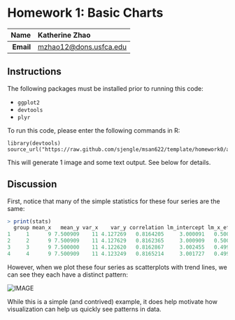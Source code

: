 Homework 1: Basic Charts
==============================

| **Name**  | Katherine Zhao |
|----------:|:-------------|
| **Email** | mzhao12@dons.usfca.edu |

## Instructions ##

The following packages must be installed prior to running this code:

- `ggplot2`
- `devtools`
- `plyr`

To run this code, please enter the following commands in R:

```
library(devtools)
source_url("https://raw.github.com/sjengle/msan622/template/homework0/anscombe.r")
```

This will generate 1 image and some text output. See below for details.

## Discussion ##

First, notice that many of the simple statistics for these four series are the same:

```R
> print(stats)
  group mean_x   mean_y var_x    var_y correlation lm_intercept lm_x_effect
1     1      9 7.500909    11 4.127269   0.8164205     3.000091   0.5000909
2     2      9 7.500909    11 4.127629   0.8162365     3.000909   0.5000000
3     3      9 7.500000    11 4.122620   0.8162867     3.002455   0.4997273
4     4      9 7.500909    11 4.123249   0.8165214     3.001727   0.4999091
```

However, when we plot these four series as scatterplots with trend lines, we can see they each have a distinct pattern:

![IMAGE](anscombe_quartet.png)

While this is a simple (and contrived) example, it does help motivate how visualization can help us quickly see patterns in data.


